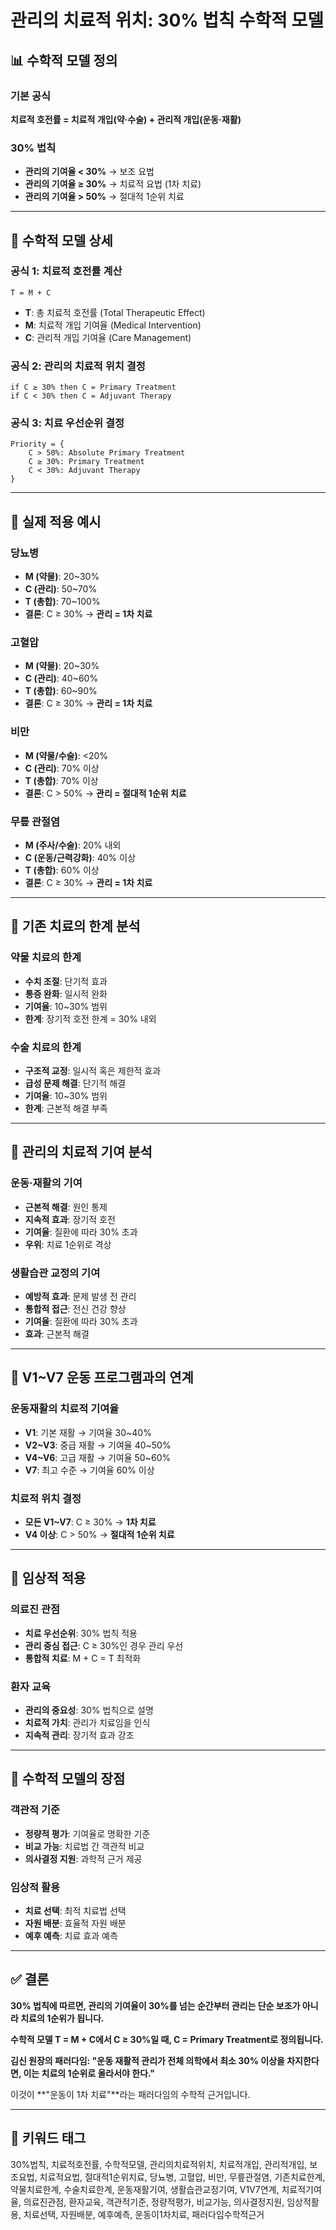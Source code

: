 # 관리의 치료적 위치: 30% 법칙 수학적 모델

## 📊 수학적 모델 정의

### 기본 공식
**치료적 호전률 = 치료적 개입(약·수술) + 관리적 개입(운동·재활)**

### 30% 법칙
- **관리의 기여율 < 30%** → 보조 요법
- **관리의 기여율 ≥ 30%** → 치료적 요법 (1차 치료)
- **관리의 기여율 > 50%** → 절대적 1순위 치료

---

## 🔹 수학적 모델 상세

### 공식 1: 치료적 호전률 계산
```
T = M + C
```
- **T**: 총 치료적 호전률 (Total Therapeutic Effect)
- **M**: 치료적 개입 기여율 (Medical Intervention)
- **C**: 관리적 개입 기여율 (Care Management)

### 공식 2: 관리의 치료적 위치 결정
```
if C ≥ 30% then C = Primary Treatment
if C < 30% then C = Adjuvant Therapy
```

### 공식 3: 치료 우선순위 결정
```
Priority = {
    C > 50%: Absolute Primary Treatment
    C ≥ 30%: Primary Treatment
    C < 30%: Adjuvant Therapy
}
```

---

## 🔹 실제 적용 예시

### 당뇨병
- **M (약물)**: 20~30%
- **C (관리)**: 50~70%
- **T (총합)**: 70~100%
- **결론**: C ≥ 30% → **관리 = 1차 치료**

### 고혈압
- **M (약물)**: 20~30%
- **C (관리)**: 40~60%
- **T (총합)**: 60~90%
- **결론**: C ≥ 30% → **관리 = 1차 치료**

### 비만
- **M (약물/수술)**: <20%
- **C (관리)**: 70% 이상
- **T (총합)**: 70% 이상
- **결론**: C > 50% → **관리 = 절대적 1순위 치료**

### 무릎 관절염
- **M (주사/수술)**: 20% 내외
- **C (운동/근력강화)**: 40% 이상
- **T (총합)**: 60% 이상
- **결론**: C ≥ 30% → **관리 = 1차 치료**

---

## 🔹 기존 치료의 한계 분석

### 약물 치료의 한계
- **수치 조절**: 단기적 효과
- **통증 완화**: 일시적 완화
- **기여율**: 10~30% 범위
- **한계**: 장기적 호전 한계 = 30% 내외

### 수술 치료의 한계
- **구조적 교정**: 일시적 혹은 제한적 효과
- **급성 문제 해결**: 단기적 해결
- **기여율**: 10~30% 범위
- **한계**: 근본적 해결 부족

---

## 🔹 관리의 치료적 기여 분석

### 운동·재활의 기여
- **근본적 해결**: 원인 통제
- **지속적 효과**: 장기적 호전
- **기여율**: 질환에 따라 30% 초과
- **우위**: 치료 1순위로 격상

### 생활습관 교정의 기여
- **예방적 효과**: 문제 발생 전 관리
- **통합적 접근**: 전신 건강 향상
- **기여율**: 질환에 따라 30% 초과
- **효과**: 근본적 해결

---

## 🔹 V1~V7 운동 프로그램과의 연계

### 운동재활의 치료적 기여율
- **V1**: 기본 재활 → 기여율 30~40%
- **V2~V3**: 중급 재활 → 기여율 40~50%
- **V4~V6**: 고급 재활 → 기여율 50~60%
- **V7**: 최고 수준 → 기여율 60% 이상

### 치료적 위치 결정
- **모든 V1~V7**: C ≥ 30% → **1차 치료**
- **V4 이상**: C > 50% → **절대적 1순위 치료**

---

## 🔹 임상적 적용

### 의료진 관점
- **치료 우선순위**: 30% 법칙 적용
- **관리 중심 접근**: C ≥ 30%인 경우 관리 우선
- **통합적 치료**: M + C = T 최적화

### 환자 교육
- **관리의 중요성**: 30% 법칙으로 설명
- **치료적 가치**: 관리가 치료임을 인식
- **지속적 관리**: 장기적 효과 강조

---

## 🔹 수학적 모델의 장점

### 객관적 기준
- **정량적 평가**: 기여율로 명확한 기준
- **비교 가능**: 치료법 간 객관적 비교
- **의사결정 지원**: 과학적 근거 제공

### 임상적 활용
- **치료 선택**: 최적 치료법 선택
- **자원 배분**: 효율적 자원 배분
- **예후 예측**: 치료 효과 예측

---

## ✅ 결론

**30% 법칙에 따르면, 관리의 기여율이 30%를 넘는 순간부터 관리는 단순 보조가 아니라 치료의 1순위가 됩니다.**

**수학적 모델 T = M + C에서 C ≥ 30%일 때, C = Primary Treatment로 정의됩니다.**

**김신 원장의 패러다임: "운동 재활적 관리가 전체 의학에서 최소 30% 이상을 차지한다면, 이는 치료의 1순위로 올라서야 한다."**

이것이 **"운동이 1차 치료"**라는 패러다임의 수학적 근거입니다.

---

## 🔹 키워드 태그
30%법칙, 치료적호전률, 수학적모델, 관리의치료적위치, 치료적개입, 관리적개입, 보조요법, 치료적요법, 절대적1순위치료, 당뇨병, 고혈압, 비만, 무릎관절염, 기존치료한계, 약물치료한계, 수술치료한계, 운동재활기여, 생활습관교정기여, V1V7연계, 치료적기여율, 의료진관점, 환자교육, 객관적기준, 정량적평가, 비교가능, 의사결정지원, 임상적활용, 치료선택, 자원배분, 예후예측, 운동이1차치료, 패러다임수학적근거
